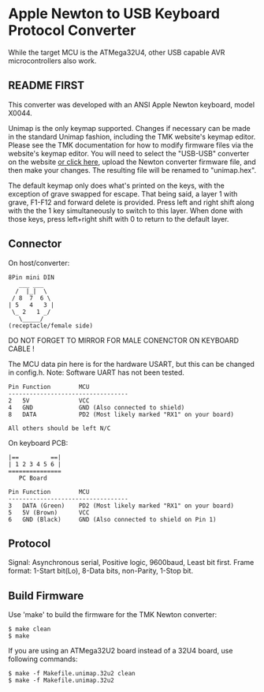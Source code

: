 Apple Newton to USB Keyboard Protocol Converter
===============================================
While the target MCU is the ATMega32U4, other USB capable AVR microcontrollers also work.


README FIRST
------------
This converter was developed with an ANSI Apple Newton keyboard, model X0044.

Unimap is the only keymap supported. Changes if necessary can be made in the standard Unimap fashion, including the TMK website's keymap editor. Please see the TMK documentation for how to modify firmware files via the website's keymap editor. You will need to select the "USB-USB" converter on the website [or click here](http://www.tmk-kbd.com/tmk_keyboard/editor/unimap/?usb_usb), upload the Newton converter firmware file, and then make your changes. The resulting file will be renamed to "unimap.hex".

The default keymap only does what's printed on the keys, with the exception of grave swapped for escape.
That being said, a layer 1 with grave, F1-F12 and forward delete is provided. Press left and right shift  along with the the 1 key simultaneously to switch to this layer. When done with those keys, press left+right shift with 0 to return to the default layer.


Connector
---------
On host/converter:

    8Pin mini DIN
       ___ ___
      /  |_|  \
     / 8  7  6 \
    | 5   4   3 |
     \_ 2   1 _/
       \_____/
    (receptacle/female side)
DO NOT FORGET TO MIRROR FOR MALE CONENCTOR ON KEYBOARD CABLE !


The MCU data pin here is for the hardware USART, but this can be changed in config.h. Note: Software UART has not been tested.

    Pin Function        MCU
    ----------------------------------
    2   5V              VCC
    4   GND             GND (Also connected to shield)
    8   DATA            PD2 (Most likely marked "RX1" on your board)

    All others should be left N/C

On keyboard PCB:

    |==         ==|
    | 1 2 3 4 5 6 |
    ===============
       PC Board

    Pin Function        MCU
    ----------------------------------
    3   DATA (Green)    PD2 (Most likely marked "RX1" on your board)
    5   5V (Brown)      VCC
    6   GND (Black)     GND (Also connected to shield on Pin 1)
    


Protocol
--------
Signal: Asynchronous serial, Positive logic, 9600baud, Least bit first.
Frame format: 1-Start bit(Lo), 8-Data bits, non-Parity, 1-Stop bit.



Build Firmware
--------------
Use 'make' to build the firmware for the TMK Newton converter:

    $ make clean
    $ make 

If you are using an ATMega32U2 board instead of a 32U4 board, use following commands:

    $ make -f Makefile.unimap.32u2 clean
    $ make -f Makefile.unimap.32u2
